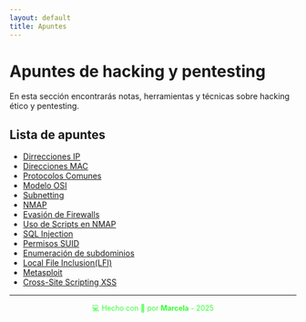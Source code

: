 ```yaml
---
layout: default
title: Apuntes
---
```


# Apuntes de hacking y pentesting

En esta sección encontrarás notas, herramientas y técnicas sobre hacking ético y pentesting.

## Lista de apuntes

- [Dirrecciones IP](direcciones_ip)
- [Direcciones MAC](direcciones_mac)
- [Protocolos Comunes](protocolos_comunes)
- [Modelo OSI](modelo_osi)
- [Subnetting](subnetting)
- [NMAP](nmap)
- [Evasión de Firewalls](evasion_de_firewalls)
- [Uso de Scripts en NMAP](scripts_en_nmap)
- [SQL Injection](sql_injection)
- [Permisos SUID](permisos_suid)
- [Enumeración de subdominios](enumeracion_de_subdominios)
- [Local File Inclusion(LFI)](local_file_inclusion)
- [Metasploit](metasploit)
- [Cross-Site Scripting XSS](cross-site_scripting)

---

<div style="text-align:center; font-size: 0.9em; margint-top: 40px; color: #33ff33;">
    💻 Hecho con 💚 por <strong>Marcela</strong> - 2025
</div>